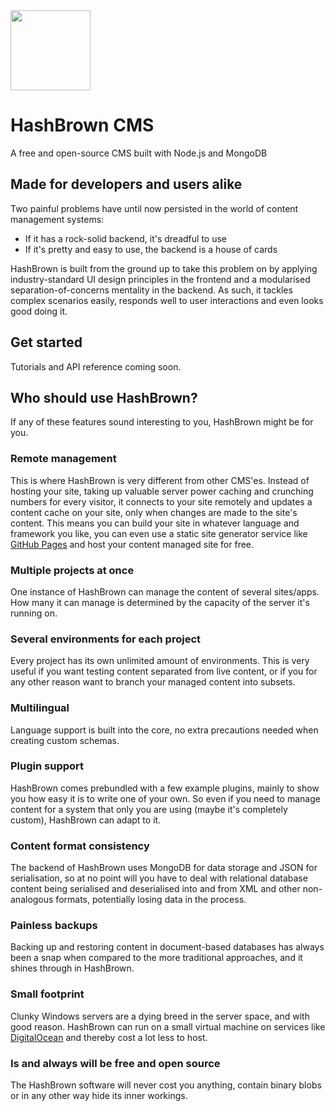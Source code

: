 <img src="https://cdn.rawgit.com/Putaitu/hashbrown-cms/master/public/svg/logo.svg" width="128"/>

# HashBrown CMS
A free and open-source CMS built with Node.js and MongoDB

## Made for developers and users alike
Two painful problems have until now persisted in the world of content management systems:
- If it has a rock-solid backend, it's dreadful to use
- If it's pretty and easy to use, the backend is a house of cards

HashBrown is built from the ground up to take this problem on by applying industry-standard UI design principles in the frontend and a modularised separation-of-concerns mentality in the backend. As such, it tackles complex scenarios easily, responds well to user interactions and even looks good doing it.

## Get started
Tutorials and API reference coming soon.

## Who should use HashBrown?
If any of these features sound interesting to you, HashBrown might be for you.

### Remote management
This is where HashBrown is very different from other CMS'es. Instead of hosting your site, taking up valuable server power caching and crunching numbers for every visitor, it connects to your site remotely and updates a content cache on your site, only when changes are made to the site's content. This means you can build your site in whatever language and framework you like, you can even use a static site generator service like [GitHub Pages](http://github.com/pages) and host your content managed site for free.

### Multiple projects at once
One instance of HashBrown can manage the content of several sites/apps. How many it can manage is determined by the capacity of the server it's running on.

### Several environments for each project
Every project has its own unlimited amount of environments. This is very useful if you want testing content separated from live content, or if you for any other reason want to branch your managed content into subsets.

### Multilingual
Language support is built into the core, no extra precautions needed when creating custom schemas.

### Plugin support
HashBrown comes prebundled with a few example plugins, mainly to show you how easy it is to write one of your own. So even if you need to manage content for a system that only you are using (maybe it's completely custom), HashBrown can adapt to it.

### Content format consistency
The backend of HashBrown uses MongoDB for data storage and JSON for serialisation, so at no point will you have to deal with relational database content being serialised and deserialised into and from XML and other non-analogous formats, potentially losing data in the process. 

### Painless backups
Backing up and restoring content in document-based databases has always been a snap when compared to the more traditional approaches, and it shines through in HashBrown. 

### Small footprint
Clunky Windows servers are a dying breed in the server space, and with good reason. HashBrown can run on a small virtual machine on services like [DigitalOcean](http://digitalocean.com) and thereby cost a lot less to host.

### Is and always will be free and open source
The HashBrown software will never cost you anything, contain binary blobs or in any other way hide its inner workings.
